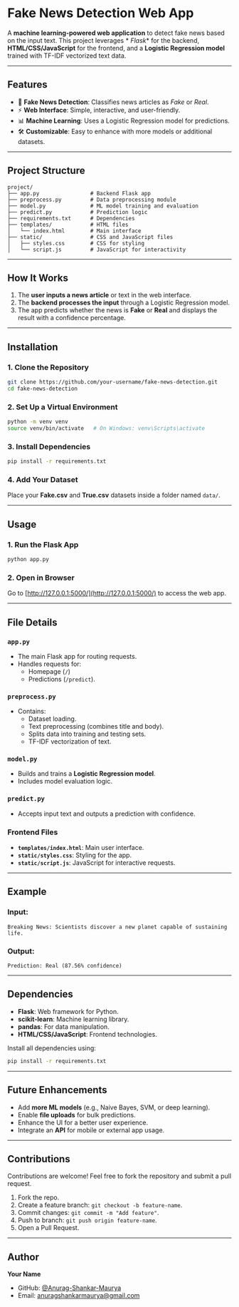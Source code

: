 # Fake News Detection Web App

A **machine learning-powered web application** to detect fake news based on the input text. This project leverages *
*Flask** for the backend, **HTML/CSS/JavaScript** for the frontend, and a **Logistic Regression model** trained with
TF-IDF vectorized text data.

---

## Features

- 📰 **Fake News Detection**: Classifies news articles as *Fake* or *Real*.
- ⚡ **Web Interface**: Simple, interactive, and user-friendly.
- 📊 **Machine Learning**: Uses a Logistic Regression model for predictions.
- 🛠 **Customizable**: Easy to enhance with more models or additional datasets.

---

## Project Structure

```
project/
├── app.py                # Backend Flask app
├── preprocess.py         # Data preprocessing module
├── model.py              # ML model training and evaluation
├── predict.py            # Prediction logic
├── requirements.txt      # Dependencies
├── templates/            # HTML files
│   └── index.html        # Main interface
├── static/               # CSS and JavaScript files
│   ├── styles.css        # CSS for styling
│   └── script.js         # JavaScript for interactivity
```

---

## How It Works

1. The **user inputs a news article** or text in the web interface.
2. The **backend processes the input** through a Logistic Regression model.
3. The app predicts whether the news is **Fake** or **Real** and displays the result with a confidence percentage.

---

## Installation

### 1. Clone the Repository

```bash
git clone https://github.com/your-username/fake-news-detection.git
cd fake-news-detection
```

### 2. Set Up a Virtual Environment

```bash
python -m venv venv
source venv/bin/activate   # On Windows: venv\Scripts\activate
```

### 3. Install Dependencies

```bash
pip install -r requirements.txt
```

### 4. Add Your Dataset

Place your **Fake.csv** and **True.csv** datasets inside a folder named `data/`.

---

## Usage

### 1. Run the Flask App

```bash
python app.py
```

### 2. Open in Browser

Go to [http://127.0.0.1:5000/](http://127.0.0.1:5000/) to access the web app.

---

## File Details

### `app.py`

- The main Flask app for routing requests.
- Handles requests for:
    - Homepage (`/`)
    - Predictions (`/predict`).

### `preprocess.py`

- Contains:
    - Dataset loading.
    - Text preprocessing (combines title and body).
    - Splits data into training and testing sets.
    - TF-IDF vectorization of text.

### `model.py`

- Builds and trains a **Logistic Regression model**.
- Includes model evaluation logic.

### `predict.py`

- Accepts input text and outputs a prediction with confidence.

### Frontend Files

- **`templates/index.html`**: Main user interface.
- **`static/styles.css`**: Styling for the app.
- **`static/script.js`**: JavaScript for interactive requests.

---

## Example

### Input:

```plaintext
Breaking News: Scientists discover a new planet capable of sustaining life.
```

### Output:

```plaintext
Prediction: Real (87.56% confidence)
```

---

## Dependencies

- **Flask**: Web framework for Python.
- **scikit-learn**: Machine learning library.
- **pandas**: For data manipulation.
- **HTML/CSS/JavaScript**: Frontend technologies.

Install all dependencies using:

```bash
pip install -r requirements.txt
```

---

## Future Enhancements

- Add **more ML models** (e.g., Naive Bayes, SVM, or deep learning).
- Enable **file uploads** for bulk predictions.
- Enhance the UI for a better user experience.
- Integrate an **API** for mobile or external app usage.

---

## Contributions

Contributions are welcome! Feel free to fork the repository and submit a pull request.

1. Fork the repo.
2. Create a feature branch: `git checkout -b feature-name`.
3. Commit changes: `git commit -m "Add feature"`.
4. Push to branch: `git push origin feature-name`.
5. Open a Pull Request.

---

## Author

**Your Name**

- GitHub: [@Anurag-Shankar-Maurya](https://github.com/Anurag-Shankar-Maurya)
- Email: anuragshankarmaurya@gmail.com
